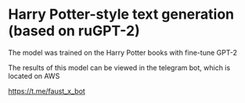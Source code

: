 # Harry Potter-style text generation (based on ruGPT-2)

The model was trained on the Harry Potter books with fine-tune GPT-2

The results of this model can be viewed in the telegram bot, which is located on AWS

https://t.me/faust_x_bot
